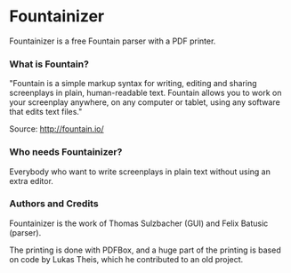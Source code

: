 # Fountainizer
Fountainizer is a free Fountain parser with a PDF printer.

### What is Fountain?
"Fountain is a simple markup syntax for writing, editing and sharing screenplays in plain, human-readable text. Fountain allows you to work on your screenplay anywhere, on any computer or tablet, using any software that edits text files."

Source: http://fountain.io/

### Who needs Fountainizer?
Everybody who want to write screenplays in plain text without using an extra editor. 

### Authors and Credits
Fountainizer is the work of Thomas Sulzbacher (GUI) and Felix Batusic (parser).

The printing is done with PDFBox, and a huge part of the printing is based on code by Lukas Theis, which he contributed to an old project.







